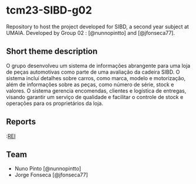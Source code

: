# tcm23-SIBD-g02

Repository to host the project developed for SIBD, a second year subject at UMAIA. Developed by Group 02 : [@nunnopintto] and [@jfonseca77].

## Short theme description

O grupo desenvolveu um sistema de informações abrangente para uma loja de peças automotivas como parte de uma avaliação da cadeira SIBD. O sistema inclui detalhes sobre carros, como marca, modelo e motorização, além de informações sobre as peças, como número de série, stock e valores. O sistema gerencia encomendas, clientes e logística de entregas, visando garantir um serviço de qualidade e facilitar o controle de stock e operações para os proprietários da loja.

## Reports

:[REI](doc/rei/rei01.md)

## Team
* Nuno Pinto [@nunnopintto]
* Jorge Fonseca [@jfonseca77]
